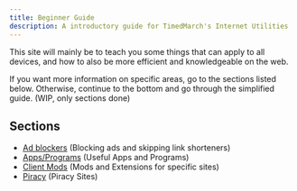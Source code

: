 ```yaml
---
title: Beginner Guide
description: A introductory guide for TimedMarch's Internet Utilities 
---
```


This site will mainly be to teach you some things that can apply to all devices, and how to also be more efficient and knowledgeable on the web.

If you want more information on specific areas, go to the sections listed below. Otherwise, continue to the bottom and go through the simplified guide. (WIP, only sections done)

## Sections

- [Ad blockers](../../reference/adblocks) (Blocking ads and skipping link shorteners)
- [Apps/Programs](./reference/apps) (Useful Apps and Programs)
- [Client Mods](../reference/clientmods) (Mods and Extensions for specific sites)
- [Piracy](../reference/piracy) (Piracy Sites)
